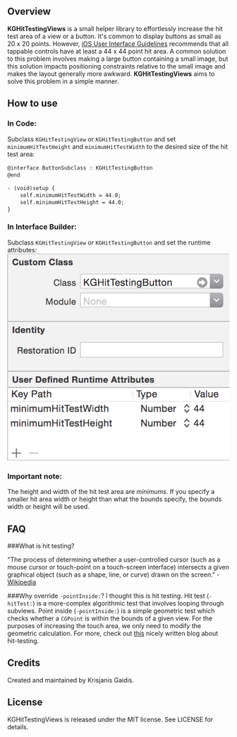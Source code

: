 ## Overview
**KGHitTestingViews** is a small helper library to effortlessly increase the hit test area of a view or a button. It's common to display buttons as small as 20 x 20 points. However, [iOS User Interface Guidelines](https://developer.apple.com/library/ios/documentation/UserExperience/Conceptual/MobileHIG/LayoutandAppearance.html) recommends that all tappable controls have at least a 44 x 44 point hit area. A common solution to this problem involves making a large button containing a small image, but this solution impacts positioning constraints relative to the small image and makes the layout generally more awkward. **KGHitTestingViews** aims to solve this problem in a simple manner.

## How to use

### In Code:
Subclass `KGHitTestingView` or `KGHitTestingButton` and set `minimumHitTestHeight` and `minimumHitTestWidth` to the desired size of the hit test area:

```
@interface ButtonSubclass : KGHitTestingButton
@end
```
```
- (void)setup {
	self.minimumHitTestWidth = 44.0;
	self.minimumHitTestHeight = 44.0;
}
```

### In Interface Builder:
Subclass `KGHitTestingView` or `KGHitTestingButton` and set the runtime attributes:
![](Images/InterfaceBuilderSubclassExample.png)

### Important note: 
The height and width of the hit test area are *minimums*. If you specify a smaller hit area width or height than what the bounds specify, the bounds width or height will be used.

## FAQ
###What is hit testing?

"The process of determining whether a user-controlled cursor (such as a mouse cursor or touch-point on a touch-screen interface) intersects a given graphical object (such as a shape, line, or curve) drawn on the screen." - [Wikipedia](http://en.wikipedia.org/wiki/Hit-testing)

###Why override `-pointInside:`? I thought this is hit testing.
Hit test (`-hitTest:`) is a more-complex algorithmic test that involves looping through subviews. Point inside (`-pointInside:`) is a simple geometric test which checks whether a `CGPoint` is within the bounds of a given view. For the purposes of increasing the touch area, we only need to modify the geometric calculation. For more, check out [this](http://smnh.me/hit-testing-in-ios/) nicely written blog about hit-testing.

## Credits
Created and maintained by Krisjanis Gaidis. 

## License
KGHitTestingViews is released under the MIT license. See LICENSE for details.